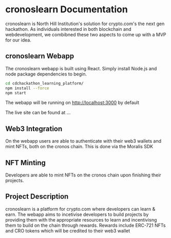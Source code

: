 # cronoslearn Documentation

cronoslearn is North Hill Institution's solution for crypto.com's the next gen hackathon. As individuals interested in both blockchain and webdevelopment, we combibned these two aspects to come up with a MVP for our idea.

## cronoslearn Webapp

The cronoslearn webapp is built using React. Simply install Node.js and node package dependencies to begin.

```bash
cd cdchackathon_learning_platform/
npm install --force
npm start
```

The webapp will be running on [http://localhost:3000](http://localhost:3000) by default

The live site can be found at ...

## Web3 Integration
On the webapp users are able to authenticate with their web3 wallets and mint NFTs, both on the cronos chain. This is done via the Moralis SDK

## NFT Minting
Developers are able to mint NFTs on the cronos chain upon finishing their projects. 

## Project Description
cronoslearn is a platform for crypto.com where developers can learn & earn. The webapp aims to incetivise developers to build projects by providing them with the appropriate resources to learn and incentivisng them to build on the chain through rewards. Rewards include ERC-721 NFTs and CRO tokens which will be credited to their web3 wallet
